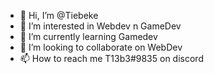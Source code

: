 - 👋 Hi, I’m @Tiebeke
- 👀 I’m interested in Webdev n GameDev
- 🌱 I’m currently learning Gamedev
- 💞️ I’m looking to collaborate on WebDev
- 📫 How to reach me T13b3#9835 on discord

<!---
Tiebeke/Tiebeke is a ✨ special ✨ repository because its `README.md` (this file) appears on your GitHub profile.
You can click the Preview link to take a look at your changes.
--->

